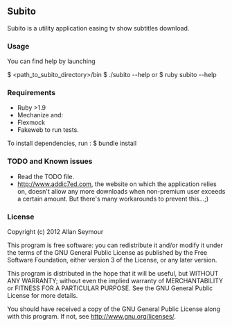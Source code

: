 ## Subito ##
Subito is a utility application easing tv show subtitles download.

### Usage ###
You can find help by launching 

$ <path_to_subito_directory>/bin
$ ./subito --help
or 
$ ruby subito --help


### Requirements ###
* Ruby >1.9
* Mechanize
and:
* Flexmock
* Fakeweb
 to run tests.

To install dependencies, run :
$ bundle install

### TODO and Known issues ###
* Read the TODO file.
* <http://www.addic7ed.com>, the website on which the application relies on, doesn't allow any more downloads when non-premium user exceeds a certain amount. But there's many workarounds to prevent this...;)

### License ###
Copyright (c) 2012 Allan Seymour

This program is free software: you can redistribute it and/or modify it under the terms of the GNU General Public License as published by the Free Software Foundation, either version 3 of the License, or any later version.

This program is distributed in the hope that it will be useful, but WITHOUT ANY WARRANTY; without even the implied warranty of MERCHANTABILITY or FITNESS FOR A PARTICULAR PURPOSE.  See the GNU General Public License for more details.

You should have received a copy of the GNU General Public License along with this program.  If not, see <http://www.gnu.org/licenses/>.
